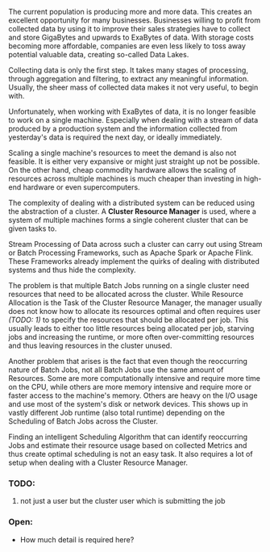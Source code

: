The current population is producing more and more data. This creates an excellent opportunity for many businesses. Businesses willing to profit from collected data by using it to improve their sales strategies have to collect and store GigaBytes and upwards to ExaBytes of data. With storage costs becoming more affordable, companies are even less likely to toss away potential valuable data, creating so-called Data Lakes.

Collecting data is only the first step. It takes many stages of processing, through aggregation and filtering, to extract any meaningful information. Usually, the sheer mass of collected data makes it not very useful, to begin with.

Unfortunately, when working with ExaBytes of data, it is no longer feasible to work on a single machine. Especially when dealing with a stream of data produced by a production system and the information collected from yesterday's data is required the next day, or ideally immediately.

Scaling a single machine's resources to meet the demand is also not feasible. It is either very expansive or might just straight up not be possible. On the other hand, cheap commodity hardware allows the scaling of resources across multiple machines is much cheaper than investing in high-end hardware or even supercomputers.

The complexity of dealing with a distributed system can be reduced using the abstraction of a cluster. A **Cluster Resource Manager** is used, where a system of multiple machines forms a single coherent cluster that can be given tasks to.

Stream Processing of Data across such a cluster can carry out using Stream or Batch Processing Frameworks, such as Apache Spark or Apache Flink. These Frameworks already implement the quirks of dealing with distributed systems and thus hide the complexity.


The problem is that multiple Batch Jobs running on a single cluster need resources that need to be allocated across the cluster. While Resource Allocation is the Task of the Cluster Resource Manager, the manager usually does not know how to allocate its resources optimal and often requires user *(TODO: 1)* to specify the resources that should be allocated per job. This usually leads to either too little resources being allocated per job, starving jobs and increasing the runtime, or more often over-committing resources and thus leaving resources in the cluster unused.

Another problem that arises is the fact that even though the reoccurring nature of Batch Jobs, not all Batch Jobs use the same amount of Resources. Some are more computationally intensive and require more time on the CPU, while others are more memory intensive and require more or faster access to the machine's memory. Others are heavy on the I/O usage and use most of the system's disk or network devices. This shows up in vastly different Job runtime (also total runtime) depending on the Scheduling of Batch Jobs across the Cluster.

Finding an intelligent Scheduling Algorithm that can identify reoccurring Jobs and estimate their resource usage based on collected Metrics and thus create optimal scheduling is not an easy task. It also requires a lot of setup when dealing with a Cluster Resource Manager.


### TODO:
1. not just a user but the cluster user which is submitting the job

### Open:
- How much detail is required here?

